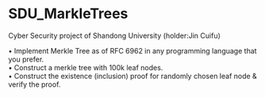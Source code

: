 # SDU_MarkleTrees
Cyber Security project of Shandong University (holder:Jin Cuifu)

• Implement Merkle Tree as of RFC 6962 in any programming language that you prefer.  
• Construct a merkle tree with 100k leaf nodes.  
• Construct the existence (inclusion) proof for randomly chosen leaf node & verify the proof.  
